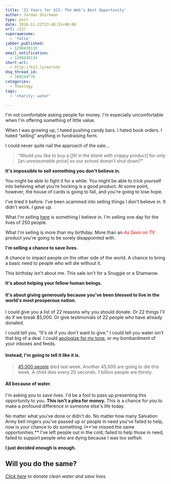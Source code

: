 ```yaml
---
title: '22 Years for $22: The Web’s Best Opportunity'
author: Jordan Shirkman
type: post
date: 2010-11-22T13:48:51+00:00
url: /22/
superawesome:
  - 'false'
jabber_published:
  - 1290430133
email_notification:
  - 1290430134
short-url:
  - http://bit.ly/eerSdx
dsq_thread_id:
  - 180244776
categories:
  - Theology
tags:
  - 'charity: water'

---
```

I'm not comfortable asking people for money. I'm especially uncomfortable when I'm offering something of little value.

When I was growing up, I hated pushing candy bars. I hated book orders. I hated &#8220;selling&#8221; anything in fundraising form.

I could never quite nail the approach of the sale&#8230;

> &#8220;Would you like to buy a [_fill in the blank with crappy product]_ for only [an _unreasonable price_] so our school doesn't shut down?&#8221;

<!--more-->

**It's impossible to sell something you don't believe in.**

You might be able to fight it for a while. You might be able to trick yourself into believing what you're hocking is a good product. At some point, however, the house of cards is going to fall, and you're going to lose hope.

I've tried it before. I've been scammed into selling things I don't believe in. It didn't work. _I gave up._

What I'm selling [here](http://mycharitywater.org/jshirk) is something I believe in. I'm selling one day for the lives of 250 people.

What I'm selling is more than my birthday. More than an _<span style="color: #ff0000;">As Seen on TV</span>_ product you're going to be sorely disappointed with.

**I'm selling a chance to save lives.**

A chance to impact people on the other side of the world. A chance to bring a basic need to people who will die without it.

This birthday isn't about me. This sale isn't for a Snuggie or a Shamwow.

**It's about helping your fellow human beings.**

#### It's about giving generously because you've been blessed to live in the world's most prosperous nation.

I could give you a list of 22 reasons why you should donate. Or 22 things I'll do if we break $5,000. Or give testimonials of 22 people who have already donated.

I could tell you, &#8220;It's ok if you don't want to give.&#8221; I could tell you water isn't that big of a deal. I could [apologize for my tone](http://www.youtube.com/watch?v=IMgyi57s-A4), or my bombardment of your inboxes and feeds.

#### **Instead, I'm going to tell it like it is.**

> [45,000 people](http://water.org/learn-about-the-water-crisis/facts/) died last week. Another 45,000 are going to die this week. A child dies every 20 seconds. 1 billion people are thirsty.

#### **All because of water.**

I'm asking you to save lives. I'd be a fool to pass up presenting this opportunity to you. **This isn't a plea for money.** This is a chance for you to make a profound difference in someone else's life today.

No matter what you've done or didn't do. No matter how many Salvation Army bell ringers you've passed up or people in need you've failed to help, now is your chance to do something. I**&#8216;ve missed the same opportunities.** I've left people out in the cold, failed to help those in need, failed to support people who are dying because I was too selfish.

**I just decided enough is enough.**

## Will you do the same?

_[Click here](http://mycharitywater.org/jshirk) to donate clean water and save lives._
